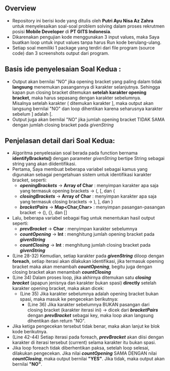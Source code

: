 ## Overview
- Repository ini berisi kode yang ditulis oleh **Putri Ayu Nisa Az Zahra** untuk menyelesaikan soal-soal problem solving dalam proses rekrutmen posisi **Mobile Developer** di **PT GITS Indonesia**.
- Dikarenakan pengujian kode menggunakan 3 input values, maka Saya buatkan loop untuk input values tanpa harus Run kode berulang-ulang.
- Setiap soal memiliki 1 package yang terdiri dari file program (source code) dan 3 screenshots output dari program.  

## Basis ide penyelesaian **Soal Kedua** :  
- Output akan bernilai "NO" jika opening bracket yang paling dalam tidak **langsung** menemukan pasangannya di karakter selanjutnya. Sehingga kapan pun closing bracket ditemukan **setelah karakter opening bracket**, maka harus sepasang dengan karakter sebelumnya.  
Misalnya setelah karakter ( ditemukan karakter ], maka output akan langsung bernilai "NO" dan loop dihentikan karena seharusnya karakter sebelum ] adalah [.
- Output juga akan bernilai "NO" jika jumlah opening bracket TIDAK SAMA dengan jumlah closing bracket pada *givenString*
  
## Penjelasan detail dari **Soal Kedua**:  
- Algoritma penyelesaian soal berada pada function bernama **identifyBrackets()** dengan parameter *givenString* bertipe String sebagai string yang akan diidentifikasi.
- Pertama, Saya membuat beberapa variabel sebagai kamus yang digunakan sebagai pengetahuan sistem untuk identifikasi karakter bracket, seperti:
  - *__openingBrackets__* -> **Array of Char** : menyimpan karakter apa saja yang termasuk opening brackets -> (, [, dan {
  - *__closingBrackets__* -> **Array of Char** : menyimpan karakter apa saja yang termasuk closing brackets -> ), ], dan }
  - *__bracketPairs__* -> **Map<Char,Char>** : menyimpan pasangan-pasangan bracket -> (), {}, dan []
- Lalu, beberapa variabel sebagai flag untuk menentukan hasil output seperti:
  - *__prevBracket__* -> **Char** : menyimpan karakter sebelumnya
  - *__countOpening__* -> **Int** : menghitung jumlah opening bracket pada *__givenString__*
  - *__countClosing__* -> **Int** : menghitung jumlah closing bracket pada *__givenString__*
- (Line 28-32) Kemudian, setiap karakter pada *__givenString__* diloop dengan **foreach**, setiap iterasi akan dilakukan identifikasi, jika termasuk opening bracket maka akan menambah *__countOpening__*, begitu juga dengan closing bracket akan menambah *__countClosing__*
- (Line 34) Dalam proses loop, jika akhirnya ditemukan satu *__closing bracket__* (apapun jenisnya dan karakter bukan spasi) **directly** setelah karakter opening bracket, maka akan dicek:
  - (Line 35) Jika karakter sebelumnya adalah opening bracket bukan spasi, maka masuk ke pengecekan berikutnya:
    - (Line 36) Jika karakter sebelumnya BUKAN pasangan dari closing bracket (karakter iterasi ini) -> dicek dari *__bracketPairs__* dengan *__prevBracket__* sebagai key, maka loop akan langsung dihentikan dan return "NO".
- Jika ketiga pengecekan tersebut tidak benar, maka akan lanjut ke blok kode berikutnya.
- (Line 42-44) Setiap iterasi pada foreach, *__prevBracket__* akan diisi dengan karakter di iterasi tersebut (current) selama karakter itu bukan spasi.
- Jika loop foreach tidak diberhentikan paksa, setelah loop selesai, dilakukan pengecekan. Jika nilai *__countOpening__* SAMA DENGAN nilai *__countClosing__*, maka output bernilai **"YES"**. Jika tidak, maka output akan bernilai **"NO"**.
